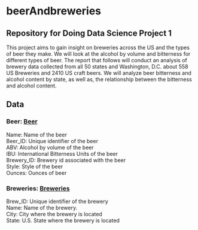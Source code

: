 # beerAndbreweries
## Repository for Doing Data Science Project 1
This project aims to gain insight on breweries across the US and the types of beer they make.
We will look at the alcohol by volume and bitterness for different types of beer.
The report that follows will conduct an analysis of brewery data collected from all 50 states 
and Washington, D.C. about 558 US Breweries and 2410 US craft beers. We will analyze beer 
bitterness and alcohol content by state, as well as, the relationship between the bitterness 
and alcohol content.

## Data
### Beer: [Beer](https://github.com/tadbackus/beerAndBreweries/blob/main/Working/Data/Beer.csv)
Name: Name of the beer  
Beer_ID: Unique identifier of the beer  
ABV: Alcohol by volume of the beer  
IBU: International Bitterness Units of the beer  
Brewery_ID: Brewery id associated with the beer  
Style: Style of the beer  
Ounces: Ounces of beer  

### Breweries: [Breweries](https://github.com/tadbackus/beerAndBreweries/blob/main/Working/Data/Breweries.csv)
Brew_ID: Unique identifier of the brewery  
Name: Name of the brewery.  
City: City where the brewery is located  
State: U.S. State where the brewery is located  
